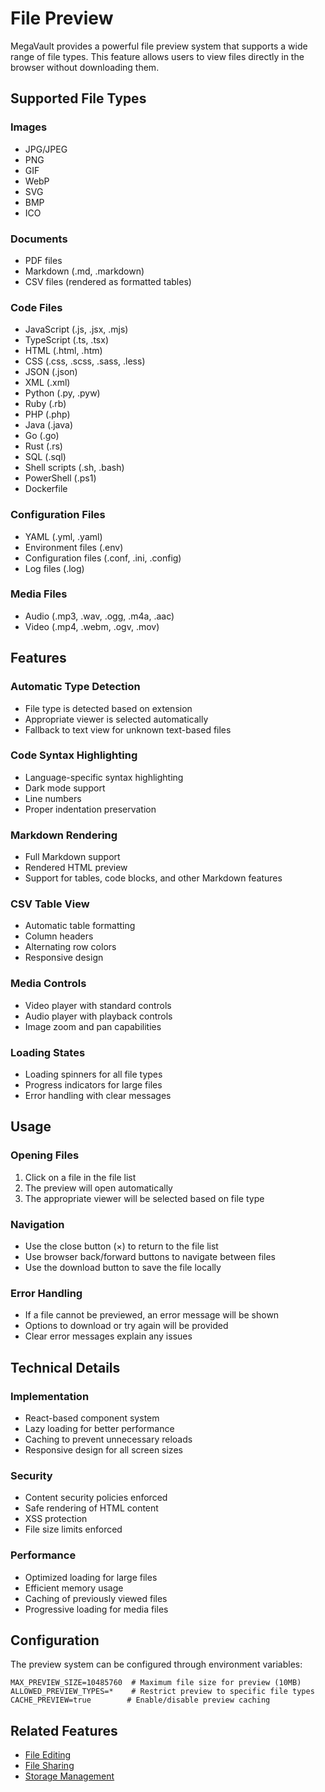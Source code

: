 # File Preview

MegaVault provides a powerful file preview system that supports a wide range of file types. This feature allows users to view files directly in the browser without downloading them.

## Supported File Types

### Images
- JPG/JPEG
- PNG
- GIF
- WebP
- SVG
- BMP
- ICO

### Documents
- PDF files
- Markdown (.md, .markdown)
- CSV files (rendered as formatted tables)

### Code Files
- JavaScript (.js, .jsx, .mjs)
- TypeScript (.ts, .tsx)
- HTML (.html, .htm)
- CSS (.css, .scss, .sass, .less)
- JSON (.json)
- XML (.xml)
- Python (.py, .pyw)
- Ruby (.rb)
- PHP (.php)
- Java (.java)
- Go (.go)
- Rust (.rs)
- SQL (.sql)
- Shell scripts (.sh, .bash)
- PowerShell (.ps1)
- Dockerfile

### Configuration Files
- YAML (.yml, .yaml)
- Environment files (.env)
- Configuration files (.conf, .ini, .config)
- Log files (.log)

### Media Files
- Audio (.mp3, .wav, .ogg, .m4a, .aac)
- Video (.mp4, .webm, .ogv, .mov)

## Features

### Automatic Type Detection
- File type is detected based on extension
- Appropriate viewer is selected automatically
- Fallback to text view for unknown text-based files

### Code Syntax Highlighting
- Language-specific syntax highlighting
- Dark mode support
- Line numbers
- Proper indentation preservation

### Markdown Rendering
- Full Markdown support
- Rendered HTML preview
- Support for tables, code blocks, and other Markdown features

### CSV Table View
- Automatic table formatting
- Column headers
- Alternating row colors
- Responsive design

### Media Controls
- Video player with standard controls
- Audio player with playback controls
- Image zoom and pan capabilities

### Loading States
- Loading spinners for all file types
- Progress indicators for large files
- Error handling with clear messages

## Usage

### Opening Files
1. Click on a file in the file list
2. The preview will open automatically
3. The appropriate viewer will be selected based on file type

### Navigation
- Use the close button (×) to return to the file list
- Use browser back/forward buttons to navigate between files
- Use the download button to save the file locally

### Error Handling
- If a file cannot be previewed, an error message will be shown
- Options to download or try again will be provided
- Clear error messages explain any issues

## Technical Details

### Implementation
- React-based component system
- Lazy loading for better performance
- Caching to prevent unnecessary reloads
- Responsive design for all screen sizes

### Security
- Content security policies enforced
- Safe rendering of HTML content
- XSS protection
- File size limits enforced

### Performance
- Optimized loading for large files
- Efficient memory usage
- Caching of previously viewed files
- Progressive loading for media files

## Configuration

The preview system can be configured through environment variables:

```env
MAX_PREVIEW_SIZE=10485760  # Maximum file size for preview (10MB)
ALLOWED_PREVIEW_TYPES=*    # Restrict preview to specific file types
CACHE_PREVIEW=true        # Enable/disable preview caching
```

## Related Features
- [File Editing](./file-editing.md)
- [File Sharing](./file-sharing.md)
- [Storage Management](./storage-management.md) 